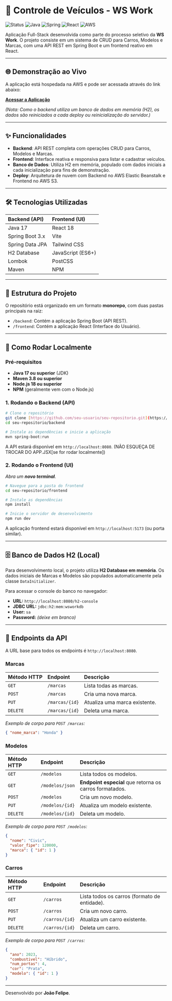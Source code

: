 # 🚗 Controle de Veículos - WS Work

![Status](https://img.shields.io/badge/status-concluído-green)
![Java](https://img.shields.io/badge/Java-17-blue?logo=java&logoColor=white)
![Spring](https://img.shields.io/badge/Spring_Boot-3.x-green?logo=spring&logoColor=white)
![React](https://img.shields.io/badge/React-18-blue?logo=react&logoColor=61DAFB)
![AWS](https://img.shields.io/badge/AWS-Deployed-orange?logo=amazon-aws&logoColor=white)

Aplicação Full-Stack desenvolvida como parte do processo seletivo da **WS Work**. O projeto consiste em um sistema de CRUD para Carros, Modelos e Marcas, com uma API REST em Spring Boot e um frontend reativo em React.

---

## 🌐 Demonstração ao Vivo

A aplicação está hospedada na AWS e pode ser acessada através do link abaixo:

**[Acessar a Aplicação](http://wswork-api-teste-2025.s3-website.us-east-2.amazonaws.com)**

*(Nota: Como o backend utiliza um banco de dados em memória (H2), os dados são reiniciados a cada deploy ou reinicialização do servidor.)*

---

## ✨ Funcionalidades

* **Backend**: API REST completa com operações CRUD para Carros, Modelos e Marcas.
* **Frontend**: Interface reativa e responsiva para listar e cadastrar veículos.
* **Banco de Dados**: Utiliza H2 em memória, populado com dados iniciais a cada inicialização para fins de demonstração.
* **Deploy**: Arquitetura de nuvem com Backend no AWS Elastic Beanstalk e Frontend no AWS S3.

---

## 🛠️ Tecnologias Utilizadas

| Backend (API) | Frontend (UI) |
| :--- | :--- |
| Java 17 | React 18 |
| Spring Boot 3.x | Vite |
| Spring Data JPA | Tailwind CSS |
| H2 Database | JavaScript (ES6+) |
| Lombok | PostCSS |
| Maven | NPM |

---

## 📁 Estrutura do Projeto

O repositório está organizado em um formato **monorepo**, com duas pastas principais na raiz:

* `/backend`: Contém a aplicação Spring Boot (API REST).
* `/frontend`: Contém a aplicação React (Interface do Usuário).

---

## 🚀 Como Rodar Localmente

### Pré-requisitos

* **Java 17 ou superior** (JDK)
* **Maven 3.8 ou superior**
* **Node.js 18 ou superior**
* **NPM** (geralmente vem com o Node.js)

### 1. Rodando o Backend (API)

```bash
# Clone o repositório
git clone [https://github.com/seu-usuario/seu-repositorio.git](https://github.com/seu-usuario/seu-repositorio.git)
cd seu-repositorio/backend

# Instale as dependências e inicie a aplicação
mvn spring-boot:run
```
A API estará disponível em `http://localhost:8080`. (NÃO ESQUEÇA DE TROCAR DO APP.JSX[se for rodar localmente])

### 2. Rodando o Frontend (UI)

*Abra um **novo terminal**.*
```bash
# Navegue para a pasta do frontend
cd seu-repositorio/frontend

# Instale as dependências
npm install

# Inicie o servidor de desenvolvimento
npm run dev
```
A aplicação frontend estará disponível em `http://localhost:5173` (ou porta similar).

---

## 🗄️ Banco de Dados H2 (Local)

Para desenvolvimento local, o projeto utiliza **H2 Database em memória**. Os dados iniciais de Marcas e Modelos são populados automaticamente pela classe `DataInitializer`.

Para acessar o console do banco no navegador:

* **URL:** `http://localhost:8080/h2-console`
* **JDBC URL:** `jdbc:h2:mem:wsworkdb`
* **User:** `sa`
* **Password:** *(deixe em branco)*

---

## 🔗 Endpoints da API

A URL base para todos os endpoints é `http://localhost:8080`.

### Marcas
| Método HTTP | Endpoint | Descrição |
| :--- | :--- | :--- |
| `GET` | `/marcas` | Lista todas as marcas. |
| `POST` | `/marcas` | Cria uma nova marca. |
| `PUT` | `/marcas/{id}` | Atualiza uma marca existente. |
| `DELETE` | `/marcas/{id}` | Deleta uma marca. |

*Exemplo de corpo para `POST /marcas`:*
```json
{ "nome_marca": "Honda" }
```

### Modelos
| Método HTTP | Endpoint | Descrição |
| :--- | :--- | :--- |
| `GET` | `/modelos` | Lista todos os modelos. |
| `GET` | `/modelos/json` | **Endpoint especial** que retorna os carros formatados. |
| `POST` | `/modelos` | Cria um novo modelo. |
| `PUT` | `/modelos/{id}` | Atualiza um modelo existente. |
| `DELETE` | `/modelos/{id}` | Deleta um modelo. |

*Exemplo de corpo para `POST /modelos`:*
```json
{
  "nome": "Civic",
  "valor_fipe": 120000,
  "marca": { "id": 1 }
}
```

### Carros
| Método HTTP | Endpoint | Descrição |
| :--- | :--- | :--- |
| `GET` | `/carros` | Lista todos os carros (formato de entidade). |
| `POST` | `/carros` | Cria um novo carro. |
| `PUT` | `/carros/{id}` | Atualiza um carro existente. |
| `DELETE` | `/carros/{id}` | Deleta um carro. |

*Exemplo de corpo para `POST /carros`:*
```json
{
  "ano": 2023,
  "combustivel": "Híbrido",
  "num_portas": 4,
  "cor": "Prata",
  "modelo": { "id": 1 }
}
```
---
Desenvolvido por **João Felipe**.
